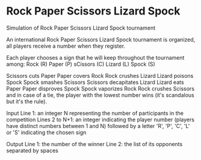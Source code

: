 # Rock Paper Scissors Lizard Spock
 Simulation of Rock Paper Scissors Lizard Spock tournament
 
 An international Rock Paper Scissors Lizard Spock tournament is organized, all players receive a number when they register.

Each player chooses a sign that he will keep throughout the tournament among:
Rock (R)
Paper (P)
sCissors (C)
Lizard (L)
Spock (S)

Scissors cuts Paper
Paper covers Rock
Rock crushes Lizard
Lizard poisons Spock
Spock smashes Scissors
Scissors decapitates Lizard
Lizard eats Paper
Paper disproves Spock
Spock vaporizes Rock
Rock crushes Scissors
and in case of a tie, the player with the lowest number wins (it's scandalous but it's the rule).

Input
Line 1: an integer N representing the number of participants in the competition
Lines 2 to N+1: an integer indicating the player number (players have distinct numbers between 1 and N) followed by a letter 'R', 'P', 'C', 'L' or 'S' indicating the chosen sign

Output
Line 1: the number of the winner
Line 2: the list of its opponents separated by spaces
